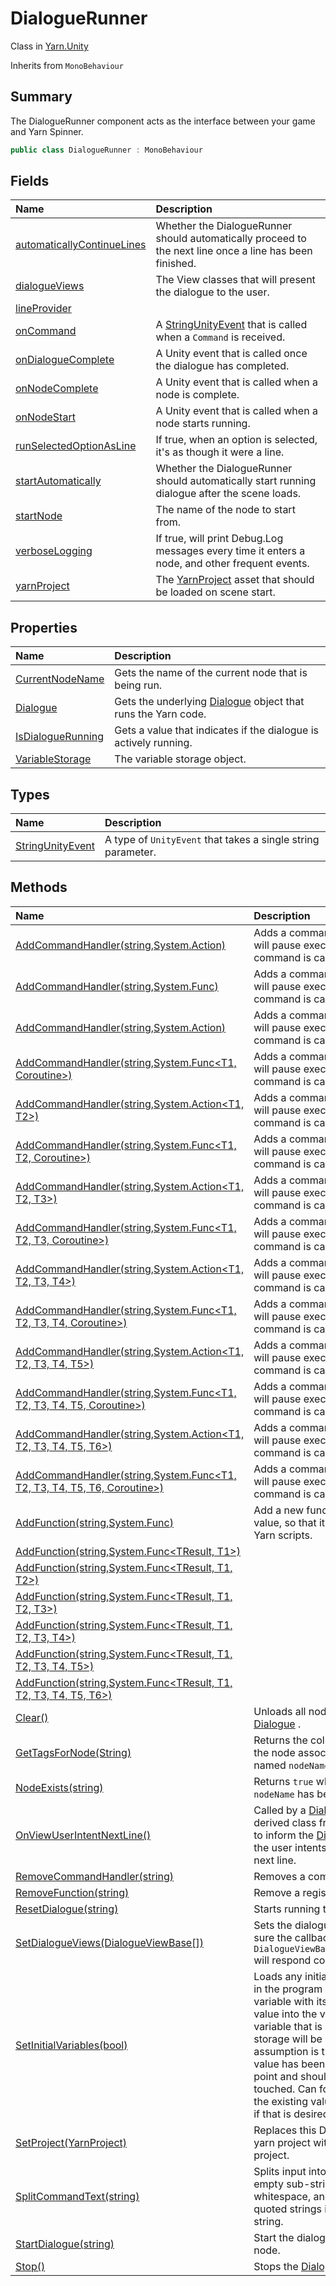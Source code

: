 # DialogueRunner

Class in [Yarn.Unity](/api/csharp/yarn.unity.md)

Inherits from `MonoBehaviour`

## Summary


The DialogueRunner component acts as the interface between your game and
Yarn Spinner.


```csharp
public class DialogueRunner : MonoBehaviour
```

## Fields

|Name|Description|
|:---|:---|
|[automaticallyContinueLines](/api/csharp/yarn.unity.dialoguerunner.automaticallycontinuelines.md)|Whether the DialogueRunner should automatically proceed to the next line once a line has been finished.|
|[dialogueViews](/api/csharp/yarn.unity.dialoguerunner.dialogueviews.md)|The View classes that will present the dialogue to the user.|
|[lineProvider](/api/csharp/yarn.unity.dialoguerunner.lineprovider.md)||
|[onCommand](/api/csharp/yarn.unity.dialoguerunner.oncommand.md)|A  <a href="yarn.unity.dialoguerunner.stringunityevent.md">StringUnityEvent</a>  that is called when a  <code>Command</code>  is received.|
|[onDialogueComplete](/api/csharp/yarn.unity.dialoguerunner.ondialoguecomplete.md)|A Unity event that is called once the dialogue has completed.|
|[onNodeComplete](/api/csharp/yarn.unity.dialoguerunner.onnodecomplete.md)|A Unity event that is called when a node is complete.|
|[onNodeStart](/api/csharp/yarn.unity.dialoguerunner.onnodestart.md)|A Unity event that is called when a node starts running.|
|[runSelectedOptionAsLine](/api/csharp/yarn.unity.dialoguerunner.runselectedoptionasline.md)|If true, when an option is selected, it's as though it were a line.|
|[startAutomatically](/api/csharp/yarn.unity.dialoguerunner.startautomatically.md)|Whether the DialogueRunner should automatically start running dialogue after the scene loads.|
|[startNode](/api/csharp/yarn.unity.dialoguerunner.startnode.md)|The name of the node to start from.|
|[verboseLogging](/api/csharp/yarn.unity.dialoguerunner.verboselogging.md)|If true, will print Debug.Log messages every time it enters a node, and other frequent events.|
|[yarnProject](/api/csharp/yarn.unity.dialoguerunner.yarnproject.md)|The  <a href="yarn.unity.yarnproject.md">YarnProject</a>  asset that should be loaded on scene start.|

## Properties

|Name|Description|
|:---|:---|
|[CurrentNodeName](/api/csharp/yarn.unity.dialoguerunner.currentnodename.md)|Gets the name of the current node that is being run.|
|[Dialogue](/api/csharp/yarn.unity.dialoguerunner.dialogue.md)|Gets the underlying  <a href="yarn.unity.dialoguerunner.dialogue.md">Dialogue</a>  object that runs the Yarn code.|
|[IsDialogueRunning](/api/csharp/yarn.unity.dialoguerunner.isdialoguerunning.md)|Gets a value that indicates if the dialogue is actively running.|
|[VariableStorage](/api/csharp/yarn.unity.dialoguerunner.variablestorage.md)|The variable storage object.|

## Types

|Name|Description|
|:---|:---|
|[StringUnityEvent](/api/csharp/yarn.unity.dialoguerunner.stringunityevent.md)|A type of  <code>UnityEvent</code>  that takes a single string parameter.|

## Methods

|Name|Description|
|:---|:---|
|[AddCommandHandler(string,System.Action)](/api/csharp/yarn.unity.dialoguerunner.addcommandhandler-8.md)|Adds a command handler. Dialogue will pause execution after the command is called.|
|[AddCommandHandler(string,System.Func<Coroutine>)](/api/csharp/yarn.unity.dialoguerunner.addcommandhandler-1.md)|Adds a command handler. Dialogue will pause execution after the command is called.|
|[AddCommandHandler(string,System.Action<T1>)](/api/csharp/yarn.unity.dialoguerunner.addcommandhandler-9.md)|Adds a command handler. Dialogue will pause execution after the command is called.|
|[AddCommandHandler(string,System.Func<T1, Coroutine>)](/api/csharp/yarn.unity.dialoguerunner.addcommandhandler-2.md)|Adds a command handler. Dialogue will pause execution after the command is called.|
|[AddCommandHandler(string,System.Action<T1, T2>)](/api/csharp/yarn.unity.dialoguerunner.addcommandhandler-10.md)|Adds a command handler. Dialogue will pause execution after the command is called.|
|[AddCommandHandler(string,System.Func<T1, T2, Coroutine>)](/api/csharp/yarn.unity.dialoguerunner.addcommandhandler-3.md)|Adds a command handler. Dialogue will pause execution after the command is called.|
|[AddCommandHandler(string,System.Action<T1, T2, T3>)](/api/csharp/yarn.unity.dialoguerunner.addcommandhandler-11.md)|Adds a command handler. Dialogue will pause execution after the command is called.|
|[AddCommandHandler(string,System.Func<T1, T2, T3, Coroutine>)](/api/csharp/yarn.unity.dialoguerunner.addcommandhandler-4.md)|Adds a command handler. Dialogue will pause execution after the command is called.|
|[AddCommandHandler(string,System.Action<T1, T2, T3, T4>)](/api/csharp/yarn.unity.dialoguerunner.addcommandhandler-12.md)|Adds a command handler. Dialogue will pause execution after the command is called.|
|[AddCommandHandler(string,System.Func<T1, T2, T3, T4, Coroutine>)](/api/csharp/yarn.unity.dialoguerunner.addcommandhandler-5.md)|Adds a command handler. Dialogue will pause execution after the command is called.|
|[AddCommandHandler(string,System.Action<T1, T2, T3, T4, T5>)](/api/csharp/yarn.unity.dialoguerunner.addcommandhandler-13.md)|Adds a command handler. Dialogue will pause execution after the command is called.|
|[AddCommandHandler(string,System.Func<T1, T2, T3, T4, T5, Coroutine>)](/api/csharp/yarn.unity.dialoguerunner.addcommandhandler-6.md)|Adds a command handler. Dialogue will pause execution after the command is called.|
|[AddCommandHandler(string,System.Action<T1, T2, T3, T4, T5, T6>)](/api/csharp/yarn.unity.dialoguerunner.addcommandhandler-14.md)|Adds a command handler. Dialogue will pause execution after the command is called.|
|[AddCommandHandler(string,System.Func<T1, T2, T3, T4, T5, T6, Coroutine>)](/api/csharp/yarn.unity.dialoguerunner.addcommandhandler-7.md)|Adds a command handler. Dialogue will pause execution after the command is called.|
|[AddFunction(string,System.Func<TResult>)](/api/csharp/yarn.unity.dialoguerunner.addfunction-1.md)|Add a new function that returns a value, so that it can be called from Yarn scripts.|
|[AddFunction(string,System.Func<TResult, T1>)](/api/csharp/yarn.unity.dialoguerunner.addfunction-2.md)||
|[AddFunction(string,System.Func<TResult, T1, T2>)](/api/csharp/yarn.unity.dialoguerunner.addfunction-3.md)||
|[AddFunction(string,System.Func<TResult, T1, T2, T3>)](/api/csharp/yarn.unity.dialoguerunner.addfunction-4.md)||
|[AddFunction(string,System.Func<TResult, T1, T2, T3, T4>)](/api/csharp/yarn.unity.dialoguerunner.addfunction-5.md)||
|[AddFunction(string,System.Func<TResult, T1, T2, T3, T4, T5>)](/api/csharp/yarn.unity.dialoguerunner.addfunction-6.md)||
|[AddFunction(string,System.Func<TResult, T1, T2, T3, T4, T5, T6>)](/api/csharp/yarn.unity.dialoguerunner.addfunction-7.md)||
|[Clear()](/api/csharp/yarn.unity.dialoguerunner.clear.md)|Unloads all nodes from the  <a href="yarn.unity.dialoguerunner.dialogue.md">Dialogue</a> .|
|[GetTagsForNode(String)](/api/csharp/yarn.unity.dialoguerunner.gettagsfornode.md)|Returns the collection of tags that the node associated with the node named `nodeName`.|
|[NodeExists(string)](/api/csharp/yarn.unity.dialoguerunner.nodeexists.md)|Returns `true` when a node named `nodeName` has been loaded.|
|[OnViewUserIntentNextLine()](/api/csharp/yarn.unity.dialoguerunner.onviewuserintentnextline.md)|Called by a  <a href="yarn.unity.dialogueviewbase.md">DialogueViewBase</a>  derived class from <a href="yarn.unity.dialoguerunner.dialogueviews.md">dialogueViews</a>  to inform the  <a href="yarn.unity.dialoguerunner.md">DialogueRunner</a>  that the user intents to proceed to the next line.|
|[RemoveCommandHandler(string)](/api/csharp/yarn.unity.dialoguerunner.removecommandhandler.md)|Removes a command handler.|
|[RemoveFunction(string)](/api/csharp/yarn.unity.dialoguerunner.removefunction.md)|Remove a registered function.|
|[ResetDialogue(string)](/api/csharp/yarn.unity.dialoguerunner.resetdialogue.md)|Starts running the dialogue again.|
|[SetDialogueViews(DialogueViewBase[])](/api/csharp/yarn.unity.dialoguerunner.setdialogueviews.md)|Sets the dialogue views and makes sure the callback  <code>DialogueViewBase.MarkLineComplete</code>  will respond correctly.|
|[SetInitialVariables(bool)](/api/csharp/yarn.unity.dialoguerunner.setinitialvariables.md)|Loads any initial variables declared in the program and loads that variable with its default declaration value into the variable storage. Any variable that is already in the storage will be skipped, the assumption is that this means the value has been overridden at some point and shouldn't be otherwise touched. Can force an override of the existing values with the default if that is desired.|
|[SetProject(YarnProject)](/api/csharp/yarn.unity.dialoguerunner.setproject.md)|Replaces this DialogueRunner's yarn project with the provided project.|
|[SplitCommandText(string)](/api/csharp/yarn.unity.dialoguerunner.splitcommandtext.md)|Splits input into a number of non-empty sub-strings, separated by whitespace, and grouping double-quoted strings into a single sub-string.|
|[StartDialogue(string)](/api/csharp/yarn.unity.dialoguerunner.startdialogue.md)|Start the dialogue from a specific node.|
|[Stop()](/api/csharp/yarn.unity.dialoguerunner.stop.md)|Stops the  <a href="yarn.unity.dialoguerunner.dialogue.md">Dialogue</a> .|

